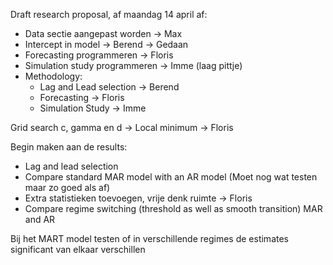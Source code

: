 Draft research proposal, af maandag 14 april af:
- Data sectie aangepast worden -> Max
- Intercept in model -> Berend -> Gedaan
- Forecasting programmeren -> Floris
- Simulation study programmeren -> Imme (laag pittje)
- Methodology:
    - Lag and Lead selection -> Berend
    - Forecasting -> Floris
    - Simulation Study -> Imme

Grid search c, gamma en d ->
Local minimum -> Floris 

Begin maken aan de results:
- Lag and lead selection
- Compare standard MAR model with an AR model (Moet nog wat testen maar zo goed als af)
- Extra statistieken toevoegen, vrije denk ruimte -> Floris
- Compare regime switching (threshold as well as smooth transition) MAR and AR

Bij het MART model testen of in verschillende regimes de estimates significant van elkaar verschillen
